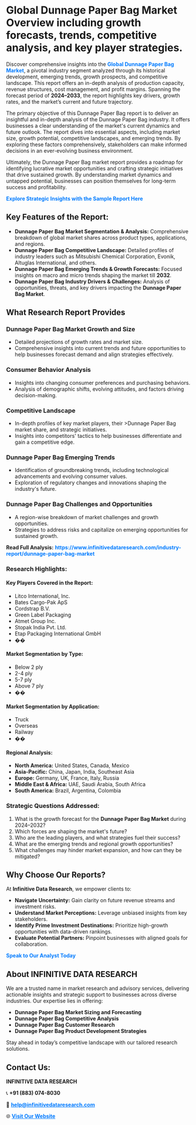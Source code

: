 <h1>Global Dunnage Paper Bag Market Overview including growth forecasts, trends, competitive analysis, and key player strategies.</h1>
<p>
Discover comprehensive insights into the 
<a href="https://www.infinitivedataresearch.com/industry-report/dunnage-paper-bag-market" rel="dofollow" style="color: #007BFF; text-decoration: none;"><strong>Global Dunnage Paper Bag Market</strong></a>, a pivotal industry segment analyzed through its historical development, emerging trends, growth prospects, and competitive landscape. This report offers an in-depth analysis of production capacity, revenue structures, cost management, and profit margins. Spanning the forecast period of <strong>2024–2033</strong>, the report highlights key drivers, growth rates, and the market’s current and future trajectory.
</p>
<p>
The primary objective of this Dunnage Paper Bag report is to deliver an insightful and in-depth analysis of the Dunnage Paper Bag industry. It offers businesses a clear understanding of the market's current dynamics and future outlook. The report dives into essential aspects, including market size, growth potential, competitive landscapes, and emerging trends. By exploring these factors comprehensively, stakeholders can make informed decisions in an ever-evolving business environment.
</p>
<p>
Ultimately, the Dunnage Paper Bag market report provides a roadmap for identifying lucrative market opportunities and crafting strategic initiatives that drive sustained growth. By understanding market dynamics and untapped potential, businesses can position themselves for long-term success and profitability.
</p>
<p>
<a href="https://www.infinitivedataresearch.com/request-sample/reportId=108941" style="color: #007BFF; text-decoration: none;"><strong>Explore Strategic Insights with the Sample Report Here</strong></a>
</p>

<h2>Key Features of the Report:</h2>
<ul>
<li><strong>Dunnage Paper Bag Market Segmentation & Analysis:</strong> Comprehensive breakdown of global market shares across product types, applications, and regions.</li>
<li><strong>Dunnage Paper Bag Competitive Landscape:</strong> Detailed profiles of industry leaders such as Mitsubishi Chemical Corporation, Evonik, Altuglas International, and others.</li>
<li><strong>Dunnage Paper Bag Emerging Trends & Growth Forecasts:</strong> Focused insights on macro and micro trends shaping the market till <strong>2032</strong>.</li>
<li><strong>Dunnage Paper Bag Industry Drivers & Challenges:</strong> Analysis of opportunities, threats, and key drivers impacting the <strong>Dunnage Paper Bag Market</strong>.</li>
</ul>

<h2>What Research Report Provides</h2>
<h3>Dunnage Paper Bag Market Growth and Size</h3>
<ul>
<li>Detailed projections of growth rates and market size.</li>
<li>Comprehensive insights into current trends and future opportunities to help businesses forecast demand and align strategies effectively.</li>
</ul>

<h3>Consumer Behavior Analysis</h3>
<ul>
<li>Insights into changing consumer preferences and purchasing behaviors.</li>
<li>Analysis of demographic shifts, evolving attitudes, and factors driving decision-making.</li>
</ul>

<h3>Competitive Landscape</h3>
<ul>
<li>In-depth profiles of key market players, their >Dunnage Paper Bag market share, and strategic initiatives.</li>
<li>Insights into competitors' tactics to help businesses differentiate and gain a competitive edge.</li>
</ul>

<h3>Dunnage Paper Bag Emerging Trends</h3>
<ul>
<li>Identification of groundbreaking trends, including technological advancements and evolving consumer values.</li>
<li>Exploration of regulatory changes and innovations shaping the industry's future.</li>
</ul>

<h3>Dunnage Paper Bag Challenges and Opportunities</h3>
<ul>
<li>A region-wise breakdown of market challenges and growth opportunities.</li>
<li>Strategies to address risks and capitalize on emerging opportunities for sustained growth.</li>
</ul>
<p><strong>Read Full Analysis:</strong> <a href="https://www.infinitivedataresearch.com/industry-report/dunnage-paper-bag-market" rel="dofollow" style="color: #007BFF; text-decoration: none;"><strong>https://www.infinitivedataresearch.com/industry-report/dunnage-paper-bag-market</strong></a></p>
<h3>Research Highlights:</h3>
<h4>Key Players Covered in the Report:</h4>
<ul><li>Litco International, Inc.</li><li>Bates Cargo-Pak ApS</li><li>Cordstrap B.V.</li><li>Green Label Packaging</li><li>Atmet Group Inc.</li><li>Stopak India Pvt. Ltd.</li><li>Etap Packaging International GmbH</li><li>��</li></ul>
<h4>Market Segmentation by Type:</h4>
<ul><li>Below 2 ply</li><li>2-4 ply</li><li>5-7 ply</li><li>Above 7 ply</li><li>��</li></ul>
<h4>Market Segmentation by Application:</h4>
<ul><li>Truck</li><li>Overseas</li><li>Railway</li><li>��</li></ul>

<h4>Regional Analysis:</h4>
<ul>
<li><strong>North America:</strong> United States, Canada, Mexico</li>
<li><strong>Asia-Pacific:</strong> China, Japan, India, Southeast Asia</li>
<li><strong>Europe:</strong> Germany, UK, France, Italy, Russia</li>
<li><strong>Middle East & Africa:</strong> UAE, Saudi Arabia, South Africa</li>
<li><strong>South America:</strong> Brazil, Argentina, Colombia</li>
</ul>

<h3>Strategic Questions Addressed:</h3>
<ol>
<li>What is the growth forecast for the <strong>Dunnage Paper Bag Market</strong> during 2024–2032?</li>
<li>Which forces are shaping the market's future?</li>
<li>Who are the leading players, and what strategies fuel their success?</li>
<li>What are the emerging trends and regional growth opportunities?</li>
<li>What challenges may hinder market expansion, and how can they be mitigated?</li>
</ol>

<h2>Why Choose Our Reports?</h2>
<p>At <strong>Infinitive Data Research</strong>, we empower clients to:</p>
<ul>
<li><strong>Navigate Uncertainty:</strong> Gain clarity on future revenue streams and investment risks.</li>
<li><strong>Understand Market Perceptions:</strong> Leverage unbiased insights from key stakeholders.</li>
<li><strong>Identify Prime Investment Destinations:</strong> Prioritize high-growth opportunities with data-driven rankings.</li>
<li><strong>Evaluate Potential Partners:</strong> Pinpoint businesses with aligned goals for collaboration.</li>
</ul>
<p><a href="https://www.infinitivedataresearch.com/industry-report/dunnage-paper-bag-market" rel="dofollow" style="color: #007BFF; text-decoration: none;"><strong>Speak to Our Analyst Today</strong></a></p>

<h2>About INFINITIVE DATA RESEARCH</h2>
<p>We are a trusted name in market research and advisory services, delivering actionable insights and strategic support to businesses across diverse industries. Our expertise lies in offering:</p>
<ul>
<li><strong>Dunnage Paper Bag Market Sizing and Forecasting</strong></li>
<li><strong>Dunnage Paper Bag Competitive Analysis</strong></li>
<li><strong>Dunnage Paper Bag Customer Research</strong></li>
<li><strong>Dunnage Paper Bag Product Development Strategies</strong></li>
</ul>
<p>Stay ahead in today’s competitive landscape with our tailored research solutions.</p>

<h2>Contact Us:</h2>
<p><strong>INFINITIVE DATA RESEARCH</strong></p>
<p>📞 <strong>+91 (883) 074-8030</strong></p>
<p>📧 <strong><a href="mailto:help@infinitivedataresearch.com" style="color: #007BFF;">help@infinitivedataresearch.com</a></strong></p>
<p>🌐 <strong><a href="https://www.infinitivedataresearch.com" rel="dofollow" style="color: #007BFF;">Visit Our Website</a></strong></p>